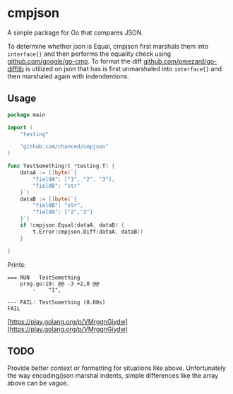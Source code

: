 # cmpjson
A simple package for Go that compares JSON.  

To determine whether json is Equal, cmpjson first marshals them into `interface{}` and then performs the equality check using [github.com/google/go-cmp](https://github.com/google/go-cmp). To format the diff [github.com/pmezard/go-difflib](https://github.com/pmezard/go-difflib) is utilized on json that has is first unmarshaled into `interface{}` and then marshaled again with indendentions.

## Usage

```go
package main

import (
	"testing"

	"github.com/chanced/cmpjson"
)

func TestSomething(t *testing.T) {
	dataA := []byte(`{
		"fieldA": ["1", "2", "3"],
		"fieldB": "str"
	}`)
	dataB := []byte(`{
		"fieldB": "str",
		"fieldA": ["2","3"] 
	}`)
	if !cmpjson.Equal(dataA, dataB) {
		t.Error(cmpjson.Diff(dataA, dataB))
	}

}


```
Prints:
```
=== RUN   TestSomething
    prog.go:19: @@ -3 +2,0 @@
        -    "1",
        
--- FAIL: TestSomething (0.00s)
FAIL
```
[https://play.golang.org/p/VMrggnGiydw](https://play.golang.org/p/VMrggnGiydw)

## TODO

Provide better context or formatting for situations like above. Unfortunately the way encoding/json marshal indents, simple differences like the array above can be vague. 

